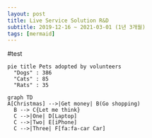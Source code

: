 ```yaml
---
layout: post
title: Live Service Solution R&D
subtitle: 2019-12-16 ~ 2021-03-01 (1년 3개월)
tags: [mermaid]
---
```


#test


```mermaid!
pie title Pets adopted by volunteers
  "Dogs" : 386
  "Cats" : 85
  "Rats" : 35
```



```mermaid!
graph TD
A[Christmas] -->|Get money| B(Go shopping)
  B --> C{Let me think}
  C -->|One| D[Laptop]
  C -->|Two| E[iPhone]
  C -->|Three| F[fa:fa-car Car]
```
